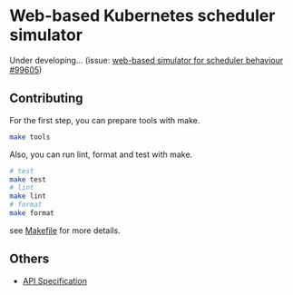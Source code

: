 # Web-based Kubernetes scheduler simulator

Under developing...  (issue: [web-based simulator for scheduler behaviour #99605](https://github.com/kubernetes/kubernetes/issues/99605))

## Contributing

For the first step, you can prepare tools with make.

```sh
make tools
```

Also, you can run lint, format and test with make.

```sh
# test
make test
# lint
make lint
# format
make format
```

see [Makefile](Makefile) for more details.

## Others 

- [API Specification](docs/api.md)

